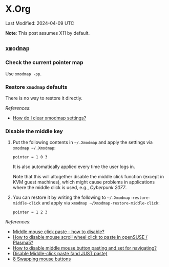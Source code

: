# X.Org

Last Modified: 2024-04-09 UTC

**Note**: This post assumes X11 by default.

## `xmodmap`

### Check the current pointer map

Use `xmodmap -pp`.

### Restore `xmodmap` defaults

There is no way to restore it directly.

*References*:

- [How do I clear xmodmap settings?](https://askubuntu.com/questions/29603/how-do-i-clear-xmodmap-settings)

### Disable the middle key

1. Put the following contents in `~/.Xmodmap` and apply the settings via `xmodmap ~/.Xmodmap`:

   ```text
   pointer = 1 0 3
   ```

   It is also automatically applied every time the user logs in.

   Note that this will altogether disable the middle click function (except in KVM guest machines), which might cause problems in applications where the middle click is used, e.g., *Cyberpunk 2077*.

2. You can restore it by writing the following to `~/.Xmodmap-restore-middle-click` and apply via `xmodmap ~/Xmodmap-restore-middle-click`:

   ```text
   pointer = 1 2 3
   ```

*References*:

- [Middle mouse click paste - how to disable?](https://www.reddit.com/r/openSUSE/comments/qtto1d/middle_mouse_click_paste_how_to_disable/)
- [How to disable mouse scroll wheel click to paste in openSUSE / Plasma5?](https://forums.opensuse.org/t/how-to-disable-mouse-scroll-wheel-click-to-paste-in-opensuse-plasma5/117824)
- [How to disable middle mouse button pasting and set for navigating?](https://forum.manjaro.org/t/how-to-disable-middle-mouse-button-pasting-and-set-for-navigating/82144/4)
- [Disable Middle-click paste (and JUST paste)](https://www.reddit.com/r/kde/comments/7a71fa/disable_middleclick_paste_and_just_paste/)
- [8 Swapping mouse buttons](https://wiki.archlinux.org/title/Xmodmap#Swapping_mouse_buttons)
